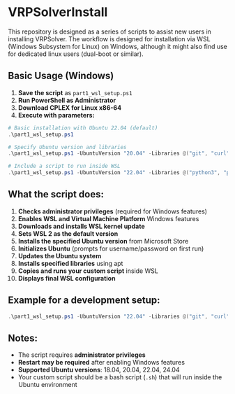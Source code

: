 # VRPSolverInstall

This repository is designed as a series of scripts to assist new users in installing VRPSolver. 
The workflow is designed for installation via WSL (Windows Subsystem for Linux) on Windows, although it might also find use for dedicated linux users (dual-boot or similar). 

## Basic Usage (Windows)

1. **Save the script** as `part1_wsl_setup.ps1`
2. **Run PowerShell as Administrator**
3. **Download CPLEX for Linux x86-64**
4. **Execute with parameters:**

```powershell
# Basic installation with Ubuntu 22.04 (default)
.\part1_wsl_setup.ps1

# Specify Ubuntu version and libraries
.\part1_wsl_setup.ps1 -UbuntuVersion "20.04" -Libraries @("git", "curl", "vim", "build-essential")

# Include a script to run inside WSL
.\part1_wsl_setup.ps1 -UbuntuVersion "22.04" -Libraries @("python3", "python3-pip") -ScriptToRun "C:\path\to\your\script.sh"
```

## What the script does:

1. **Checks administrator privileges** (required for Windows features)
2. **Enables WSL and Virtual Machine Platform** Windows features
3. **Downloads and installs WSL kernel update**
4. **Sets WSL 2 as the default version**
5. **Installs the specified Ubuntu version** from Microsoft Store
6. **Initializes Ubuntu** (prompts for username/password on first run)
7. **Updates the Ubuntu system**
8. **Installs specified libraries** using apt
9. **Copies and runs your custom script** inside WSL
10. **Displays final WSL configuration**

## Example for a development setup:

```powershell
.\part1_wsl_setup.ps1 -UbuntuVersion "22.04" -Libraries @("git", "curl", "wget", "build-essential", "python3", "python3-pip", "nodejs", "npm") -ScriptToRun "C:\dev\setup-dev-environment.sh"
```

## Notes:

- The script requires **administrator privileges**
- **Restart may be required** after enabling Windows features
- **Supported Ubuntu versions**: 18.04, 20.04, 22.04, 24.04
- Your custom script should be a bash script (`.sh`) that will run inside the Ubuntu environment
